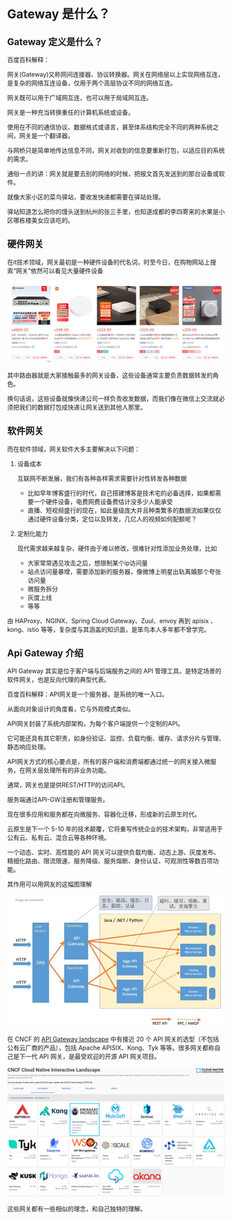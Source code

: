 # Gateway 是什么？

## Gateway 定义是什么？

百度百科解释：

网关(Gateway)又称网间连接器、协议转换器。网关在网络层以上实现网络互连，是复杂的网络互连设备，仅用于两个高层协议不同的网络互连。

网关既可以用于广域网互连，也可以用于局域网互连。 

网关是一种充当转换重任的计算机系统或设备。

使用在不同的通信协议、数据格式或语言，甚至体系结构完全不同的两种系统之间，网关是一个翻译器。

与网桥只是简单地传达信息不同，网关对收到的信息要重新打包，以适应目的系统的需求。

通俗一点的讲：网关就是要去别的网络的时候，把报文首先发送到的那台设备或软件。

就像大家小区的菜鸟驿站，要收发快递都需要在驿站处理。

驿站知道怎么把你的馒头送到杭州的张三手里，也知道成都的李四寄来的水果是小区哪栋楼美女应该吃的。

## 硬件网关

在it技术领域，网关最初是一种硬件设备的代名词，时至今日，在购物网站上搜索“网关”依然可以看见大量硬件设备

![hardware](../img/hardware.png)

其中路由器就是大家接触最多的网关设备，这些设备通常主要负责数据转发的角色。

换句话说，这些设备就像快递公司一样负责收发数据，而我们像在微信上交流就必须把我们的数据打包成快递让网关送到其他人那里。

## 软件网关

而在软件领域，网关软件大多主要解决以下问题：

1.  设备成本

    互联网不断发展，我们有各种各样需求需要针对性转发各种数据

    * 比如早年博客盛行的时代，自己搭建博客是技术宅的必备选择，如果都需要一个硬件设备，电费网费设备费估计没多少人能承受
    * 直播、短视频盛行的现在，如此量级庞大并且种类繁多的数据流如果仅仅通过硬件设备分类，定位以及转发，几亿人的视频如何配额呢？
2.  定制化能力

    现代需求越来越复杂，硬件由于难以修改，很难针对性添加业务处理，比如

    * 大家常常遇见攻击之后，想限制某个ip访问量
    * 站点访问量暴增，需要添加新的服务器，像微博上明星出轨离婚那个夸张访问量
    * 微服务拆分
    * 灰度上线
    * 等等

由 HAProxy、NGINX、Spring Cloud Gateway、Zuul、envoy 再到 apisix 、kong、istio 等等，复杂度与其涵盖的知识面，是笨鸟本人多年都不曾学完。

## Api Gateway 介绍

API Gateway 其实是位于客户端与后端服务之间的 API 管理工具。是特定场景的软件网关，也是反向代理的典型代表。

百度百科解释：API网关是一个服务器，是系统的唯一入口。

从面向对象设计的角度看，它与外观模式类似。

API网关封装了系统内部架构，为每个客户端提供一个定制的API。

它可能还具有其它职责，如身份验证、监控、负载均衡、缓存、请求分片与管理、静态响应处理。 

API网关方式的核心要点是，所有的客户端和消费端都通过统一的网关接入微服务，在网关层处理所有的非业务功能。

通常，网关也是提供REST/HTTP的访问API。

服务端通过API-GW注册和管理服务。

现在很多应用和服务都在向微服务、容器化迁移，形成新的云原生时代。

云原生是下一个 5-10 年的技术颠覆，它将重写传统企业的技术架构，非常适用于公有云、私有云、混合云等各种环境。

一个动态、实时、高性能的 API 网关可以提供负载均衡、动态上游、灰度发布、精细化路由、限流限速、服务降级、服务熔断、身份认证、可观测性等数百项功能。

其作用可以用网友的这幅图理解

![apigateway](../img/apigateway.png)

在 CNCF 的 [API Gateway landscape](https://landscape.cncf.io/card-mode?category=api-gateway\&grouping=category\&sort=contributors) 中有接近 20 个 API 网关的选型（不包括公有云厂商的产品），包括 Apache APISIX、Kong、Tyk 等等。很多网关都称自己是下一代 API 网关，是最受欢迎的开源 API 网关项目。

![cncf](../img/cncf.png)

这些网关都有一些相似的理念，和自己独特的理解。

